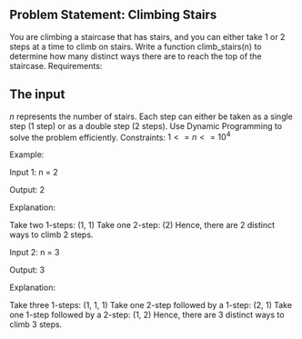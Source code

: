 ## Problem Statement: Climbing Stairs

You are climbing a staircase that has 
 stairs, and you can either take 1 or 2 steps at a time to climb on stairs. Write a function climb_stairs(n) to determine how many distinct ways there are to reach the top of the staircase.
Requirements:

## The input 
 $n$ represents the number of stairs.
Each step can either be taken as a single step (1 step) or as a double step (2 steps).
Use Dynamic Programming to solve the problem efficiently.
Constraints:
$1<=n<=10^4$
 
Example:

Input 1: n = 2

Output: 2

Explanation:

Take two 1-steps: (1, 1)
Take one 2-step: (2) Hence, there are 2 distinct ways to climb 2 steps.
 

Input 2: n = 3

Output: 3

Explanation:

Take three 1-steps: (1, 1, 1)
Take one 2-step followed by a 1-step: (2, 1)
Take one 1-step followed by a 2-step: (1, 2) Hence, there are 3 distinct ways to climb 3 steps.